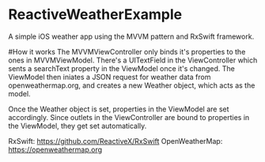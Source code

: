# ReactiveWeatherExample
A simple iOS weather app using the MVVM pattern and RxSwift framework.

#How it works
The MVVMViewController only binds it's properties to the ones in MVVMViewModel.
There's a UITextField in the ViewController which sents a searchText property in the ViewModel once it's changed. The ViewModel then iniates a JSON request for weather data from openweathermap.org, and creates a new Weather object, which acts as the model.

Once the Weather object is set, properties in the ViewModel are set accordingly. Since outlets in the ViewController are bound to properties in the ViewModel, they get set automatically.


RxSwift: https://github.com/ReactiveX/RxSwift
OpenWeatherMap: https://openweathermap.org
